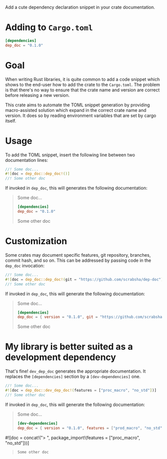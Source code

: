 Add a cute dependency declaration snippet in your crate documentation.

# Adding to `Cargo.toml`

```TOML
[dependencies]
dep_doc = "0.1.0"
```

# Goal

When writing Rust libraries, it is quite common to add a code snippet
which shows to the end-user how to add the crate to the `Cargo.toml`. The
problem is that there's no way to ensure that the crate name and version
are correct before releasing a new version.

This crate aims to automate the TOML snippet generation by providing
macro-assisted solution which expand in the correct crate name and version.
It does so by reading environment variables that are set by cargo itself.

# Usage

To add the TOML snippet, insert the following line between two documentation
lines:

```rust
//! Some doc...
#![doc = dep_doc::dep_doc!()]
//! Some other doc
```

If invoked in `dep_doc`, this will generates the following documentation:

> Some doc...
> ```TOML
> [dependencies]
> dep_doc = "0.1.0"
> ```
> Some other doc

# Customization

Some crates may document specific features, git repository, branches,
commit hash, and so on. This can be addressed by passing code in the
`dep_doc` invocation:

```rust
//! Some doc...
#![doc = dep_doc::dep_doc!(git = "https://github.com/scrabsha/dep-doc")]
//! Some other doc
```

If invoked in `dep_doc`, this will generate the following documentation:

> Some doc...
> ```TOML
> [dependencies]
> dep_doc = { version = "0.1.0", git = "https://github.com/scrabsha/dep-doc" }
> ```
> Some other doc

# My library is better suited as a development dependency

That's fine! `dev_dep_doc` generates the appropriate documentation. It
replaces the `[dependencies]` section by a `[dev-dependencies]` one.

```rust
//! Some doc...
#![doc = dep_doc::dev_dep_doc!(features = ["proc_macro", "no_std"])]
//! Some other doc
```

If invoked in `dep_doc`, this will generate the following documentation:

> Some doc...
> ```TOML
> [dev-dependencies]
> dep_doc = { version = "0.1.0", features = ["prod_macro", "no_std"] }
#![doc = concat!("> ", package_import!(features = ["proc_macro", "no_std"]))]
> ```
> Some other doc